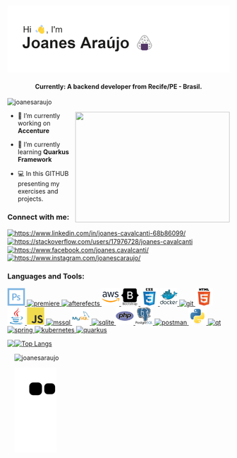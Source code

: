 <img src="https://github.com/JoanesAraujo/JoanesAraujo/blob/main/header.png" />
<h4 align="center">
Currently: A backend developer from Recife/PE - Brasil.</h4>

<p align="left"> <img src="https://komarev.com/ghpvc/?username=joanesaraujo&label=Profile%20views&color=0e75b6&style=flat" alt="joanesaraujo" /> </p>

<img align="right" src="https://camo.githubusercontent.com/5ddf73ad3a205111cf8c686f687fc216c2946a75005718c8da5b837ad9de78c9/68747470733a2f2f7468756d62732e6766796361742e636f6d2f4576696c4e657874446576696c666973682d736d616c6c2e676966" width="350" height="250">

- 🔭 I’m currently working on **Accenture**

- 🌱 I’m currently learning **Quarkus Framework**

- 💻 In this GITHUB presenting my exercises and projects.

<h3 align="left">Connect with me:</h3>
<p align="left">
<a href="https://linkedin.com/in/https://www.linkedin.com/in/joanes-cavalcanti-68b86099/" target="blank"><img align="center" src="https://raw.githubusercontent.com/rahuldkjain/github-profile-readme-generator/master/src/images/icons/Social/linked-in-alt.svg" alt="https://www.linkedin.com/in/joanes-cavalcanti-68b86099/" height="30" width="40" /></a>
<a href="https://stackoverflow.com/users/https://stackoverflow.com/users/17976728/joanes-cavalcanti" target="blank"><img align="center" src="https://raw.githubusercontent.com/rahuldkjain/github-profile-readme-generator/master/src/images/icons/Social/stack-overflow.svg" alt="https://stackoverflow.com/users/17976728/joanes-cavalcanti" height="30" width="40" /></a>
<a href="https://fb.com/https://www.facebook.com/joanes.cavalcanti/" target="blank"><img align="center" src="https://raw.githubusercontent.com/rahuldkjain/github-profile-readme-generator/master/src/images/icons/Social/facebook.svg" alt="https://www.facebook.com/joanes.cavalcanti/" height="30" width="40" /></a>
<a href="https://instagram.com/https://www.instagram.com/joanescaraujo/" target="blank"><img align="center" src="https://raw.githubusercontent.com/rahuldkjain/github-profile-readme-generator/master/src/images/icons/Social/instagram.svg" alt="https://www.instagram.com/joanescaraujo/" height="30" width="40" /></a>
</p>


<h3 align="left">Languages and Tools:</h3>
<p align="left"> <a href="https://www.photoshop.com/en" target="_blank" rel="noreferrer"> <img src="https://raw.githubusercontent.com/devicons/devicon/master/icons/photoshop/photoshop-line.svg" alt="photoshop" width="40" height="40"/> </a><a href="https://www.adobe.com/br/products/premiere/campaign/pricing.html?gclid=CjwKCAiA8OmdBhAgEiwAShr40ysSsSC7HnYDMPNbBkzX0HKb7QSjZiFHUkzd1AoZWukPvZCqy4PjoBoCNT0QAvD_BwE&sdid=KQPPT&mv=search&--&s_kwcid=AL!3085!3!473120544216!e!!g!!premiere&ef_id=YwZkUwAI1BQDywAK:20230108165129:s" target="_blank" rel="noreferrer"> <img src="https://cdn.jsdelivr.net/gh/devicons/devicon/icons/premierepro/premierepro-original.svg" alt="premiere" width="40" height="40"/> </a><a href="https://www.adobe.com/br/products/aftereffects/campaign/pricing.html?gclid=CjwKCAiA8OmdBhAgEiwAShr408CdNA_wlafWh-puIDdMdKLF-iBGB8osK5PyAl3pGMsBtixovlwrbxoC4J4QAvD_BwE&sdid=KQPOM&mv=search&ef_id=CjwKCAiA8OmdBhAgEiwAShr408CdNA_wlafWh-puIDdMdKLF-iBGB8osK5PyAl3pGMsBtixovlwrbxoC4J4QAvD_BwE:G:s&s_kwcid=AL!3085!3!301784448894!e!!g!!after%20effect!188195862!10039608942" target="_blank" rel="noreferrer"> <img src="https://cdn.jsdelivr.net/gh/devicons/devicon/icons/aftereffects/aftereffects-original.svg" alt="afterefects" width="40" height="40"/> </a><a href="https://aws.amazon.com" target="_blank" rel="noreferrer"> <img src="https://raw.githubusercontent.com/devicons/devicon/master/icons/amazonwebservices/amazonwebservices-original-wordmark.svg" alt="aws" width="40" height="40"/> </a> <a href="https://getbootstrap.com" target="_blank" rel="noreferrer"> <img src="https://raw.githubusercontent.com/devicons/devicon/master/icons/bootstrap/bootstrap-plain-wordmark.svg" alt="bootstrap" width="40" height="40"/> </a> <a href="https://www.w3schools.com/css/" target="_blank" rel="noreferrer"> <img src="https://raw.githubusercontent.com/devicons/devicon/master/icons/css3/css3-original-wordmark.svg" alt="css3" width="40" height="40"/> </a> <a href="https://www.docker.com/" target="_blank" rel="noreferrer"> <img src="https://raw.githubusercontent.com/devicons/devicon/master/icons/docker/docker-original-wordmark.svg" alt="docker" width="40" height="40"/> </a> <a href="https://git-scm.com/" target="_blank" rel="noreferrer"> <img src="https://www.vectorlogo.zone/logos/git-scm/git-scm-icon.svg" alt="git" width="40" height="40"/> </a> <a href="https://www.w3.org/html/" target="_blank" rel="noreferrer"> <img src="https://raw.githubusercontent.com/devicons/devicon/master/icons/html5/html5-original-wordmark.svg" alt="html5" width="40" height="40"/> </a> <a href="https://www.java.com" target="_blank" rel="noreferrer"> <img src="https://raw.githubusercontent.com/devicons/devicon/master/icons/java/java-original.svg" alt="java" width="40" height="40"/> </a> <a href="https://developer.mozilla.org/en-US/docs/Web/JavaScript" target="_blank" rel="noreferrer"> <img src="https://raw.githubusercontent.com/devicons/devicon/master/icons/javascript/javascript-original.svg" alt="javascript" width="40" height="40"/> </a>  <a href="https://www.microsoft.com/en-us/sql-server" target="_blank" rel="noreferrer"> <img src="https://www.svgrepo.com/show/303229/microsoft-sql-server-logo.svg" alt="mssql" width="40" height="40"/> </a> <a href="https://www.mysql.com/" target="_blank" rel="noreferrer"> <img src="https://raw.githubusercontent.com/devicons/devicon/master/icons/mysql/mysql-original-wordmark.svg" alt="mysql" width="40" height="40"/> </a> <a href="https://www.sqlite.org/" target="_blank" rel="noreferrer"> <img src="https://www.vectorlogo.zone/logos/sqlite/sqlite-icon.svg" alt="sqlite" width="40" height="40"/> </a>  <a href="https://www.php.net" target="_blank" rel="noreferrer"> <img src="https://raw.githubusercontent.com/devicons/devicon/master/icons/php/php-original.svg" alt="php" width="40" height="40"/> </a> <a href="https://www.postgresql.org" target="_blank" rel="noreferrer"> <img src="https://raw.githubusercontent.com/devicons/devicon/master/icons/postgresql/postgresql-original-wordmark.svg" alt="postgresql" width="40" height="40"/> </a> <a href="https://postman.com" target="_blank" rel="noreferrer"> <img src="https://www.vectorlogo.zone/logos/getpostman/getpostman-icon.svg" alt="postman" width="40" height="40"/> </a> <a href="https://www.python.org" target="_blank" rel="noreferrer"> <img src="https://raw.githubusercontent.com/devicons/devicon/master/icons/python/python-original.svg" alt="python" width="40" height="40"/> </a> <a href="https://www.qt.io/" target="_blank" rel="noreferrer"> <img src="https://upload.wikimedia.org/wikipedia/commons/0/0b/Qt_logo_2016.svg" alt="qt" width="40" height="40"/> </a> <a href="https://spring.io/" target="_blank" rel="noreferrer"> <img src="https://www.vectorlogo.zone/logos/springio/springio-icon.svg" alt="spring" width="40" height="40"/> </a> <a href="https://kubernetes.io" target="_blank" rel="noreferrer"> <img src="https://www.vectorlogo.zone/logos/kubernetes/kubernetes-icon.svg" alt="kubernetes" width="40" height="40"/> </a><a href="https://quarkus.io/" target="_blank" rel="noreferrer"> <img src="https://icons-for-free.com/iconfiles/png/512/quarkus-1324440220361525251.png" alt="quarkus" width="40" height="40"/> </a> </p>


<picture>
<source 
  srcset="https://github-readme-stats.vercel.app/api?username=joanesaraujo&show_icons=true&theme=dark"
  media="(prefers-color-scheme: dark)"
/>
<source
  srcset="https://github-readme-stats.vercel.app/api?username=joanesaraujo&show_icons=true"
  media="(prefers-color-scheme: light), (prefers-color-scheme: no-preference)"
/>
<img align="left" height="150em" src="https://github-readme-stats.vercel.app/api?username=joanesaraujo&show_icons=true" />
</picture>

[![Top Langs](https://github-readme-stats.vercel.app/api/top-langs/?username=joanesaraujo&layout=compact)](https://github.com/anuraghazra/github-readme-stats)

<p><img align="center" src="https://github-readme-streak-stats.herokuapp.com/?user=joanesaraujo&" alt="joanesaraujo" /></p>


![Snake animation](https://github.com/JoanesAraujo/JoanesAraujo/blob/output/github-contribution-grid-snake.svg)

